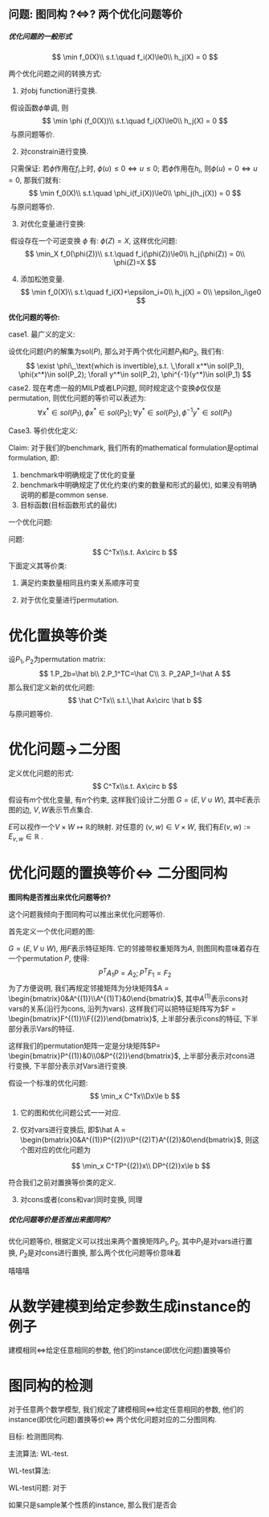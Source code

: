 ## 问题: 图同构 ?$\iff$? 两个优化问题等价

##### 优化问题的一般形式

$$
\min f_0(X)\\
s.t.\quad f_i(X)\le0\\
h_j(X) = 0
$$



两个优化问题之间的转换方式:

1. 对obj function进行变换.

​	假设函数$\phi$单调, 则
$$
\min \phi (f_0(X))\\
s.t.\quad f_i(X)\le0\\
h_j(X) = 0
$$
​	与原问题等价.

2. 对constrain进行变换.

​	只需保证: 若$\phi$作用在$f_i$上时, $\phi(u)\le0\iff u\le0$; 若$\phi$作用在$h_i$, 则$\phi(u)=0\iff u=0$, 那我们就有:
$$
\min f_0(X)\\
s.t.\quad \phi_i(f_i(X))\le0\\
\phi_j(h_j(X)) = 0
$$
​	与原问题等价.

3. 对优化变量进行变换:

​	假设存在一个可逆变换 $\phi$ 有: $\phi(Z)=X$,  这样优化问题:
$$
\min_X f_0(\phi(Z))\\
s.t.\quad f_i(\phi(Z))\le0\\
h_j(\phi(Z)) = 0\\
\phi(Z)=X
$$

4. 添加松弛变量.
   $$
   \min f_0(X)\\
   s.t.\quad f_i(X)+\epsilon_i=0\\
   h_j(X) = 0\\
   \epsilon_i\ge0
   $$



**优化问题的等价:** 

case1. 最广义的定义:

设优化问题($P$)的解集为sol($P$), 那么对于两个优化问题$P_1$和$P_2$, 我们有:
$$
\exist \phi\,,\text{which is invertible},s.t.  \,\forall x^*\in sol(P_1), \phi(x^*)\in sol(P_2); \forall y^*\in sol(P_2), \phi^{-1}(y^*)\in sol(P_1)
$$
case2. 现在考虑一般的MILP或者LP问题, 同时规定这个变换$\phi$仅仅是permutation, 则优化问题的等价可以表述为:
$$
\forall x^*\in sol(P_1), \phi x^*\in sol(P_2); \forall y^*\in sol(P_2), \phi^{-1}y^*\in sol(P_1)
$$


Case3. 等价优化定义:

Claim: 对于我们的benchmark, 我们所有的mathematical formulation是optimal formulation, 即:

1. benchmark中明确规定了优化的变量
2. benchmark中明确规定了优化约束(约束的数量和形式的最优), 如果没有明确说明的都是common sense.
3. 目标函数(目标函数形式的最优)



一个优化问题:

问题: 
$$
C^Tx\\s.t. Ax\circ b
$$
下面定义其等价类:

1. 满足约束数量相同且约束关系顺序可变

2. 对于优化变量进行permutation. 





# 优化置换等价类

设$P_1, P_2\text{为permutation matrix}$: 
$$
1.P_2b=\hat b\\
2.P_1^TC=\hat C\\
3. P_2AP_1=\hat A
$$
那么我们定义新的优化问题:
$$
\hat C^Tx\\
s.t.\,\hat Ax\circ \hat b
$$
与原问题等价.



# 优化问题→二分图

定义优化问题的形式:
$$
C^Tx\\s.t. Ax\circ b
$$
假设有$m$个优化变量, 有$n$个约束, 这样我们设计二分图 $G = (E, V\cup W)$, 其中$E$表示图的边, $V, W$表示节点集合. 

$E$可以视作一个$V\times W\mapsto \mathbb{R}$的映射. 对任意的 $(v,w)\in V\times W$, 我们有$E(v,w):=E_{v,w}\in \mathbb{R}$ .







# 优化问题的置换等价$\iff$ 二分图同构 

 **图同构是否推出来优化问题等价?**

这个问题我倾向于图同构可以推出来优化问题等价. 

首先定义一个优化问题的图:

$G= (E,V\cup W)$, 用$F$表示特征矩阵. 它的邻接带权重矩阵为$A$, 则图同构意味着存在一个permutation $P$, 使得:
$$
P^TA_1P = A_2;P^TF_1=F_2
$$
为了方便说明, 我们再规定邻接矩阵为分块矩阵$A = \begin{bmatrix}0&A^{(1)}\\A^{(1)T}&0\end{bmatrix}$, 其中$A^{(1)}$表示cons对vars的关系(沿行为cons, 沿列为vars). 这样我们可以把特征矩阵写为$F = \begin{bmatrix}F^{(1)}\\F{(2)}\end{bmatrix}$, 上半部分表示cons的特征, 下半部分表示Vars的特征.

这样我们的permutation矩阵一定是分块矩阵$P= \begin{bmatrix}P^{(1)}&0\\0&P^{(2)}\end{bmatrix}$, 上半部分表示对cons进行变换, 下半部分表示对Vars进行变换.

假设一个标准的优化问题:
$$
\min_x C^Tx\\Dx\le b
$$

1. 它的图和优化问题公式一一对应. 

2. 仅对vars进行变换后, 即$\hat A = \begin{bmatrix}0&A^{(1)}P^{(2)}\\P^{(2)T}A^{(2)}&0\end{bmatrix}$, 则这个图对应的优化问题为

   
   $$
   \min_x C^TP^{(2)}x\\
   DP^{(2)}x\le b
   $$

符合我们之前对置换等价类的定义.

3. 对cons或者(cons和var)同时变换, 同理

##### 优化问题等价是否推出来图同构?

优化问题等价, 根据定义可以找出来两个置换矩阵$P_1,P_2$, 其中$P_1$是对vars进行置换, $P_2$​是对cons进行置换, 那么两个优化问题等价意味着

嘻嘻嘻





# 从数学建模到给定参数生成instance的例子

建模相同$\iff$给定任意相同的参数, 他们的instance(即优化问题)置换等价





# 图同构的检测

对于任意两个数学模型, 我们规定了建模相同$\iff$给定任意相同的参数, 他们的instance(即优化问题)置换等价$\iff$ 两个优化问题对应的二分图同构.

目标: 检测图同构.

主流算法: WL-test.

WL-test算法:



WL-test问题: 对于



如果只是sample某个性质的instance, 那么我们是否会

